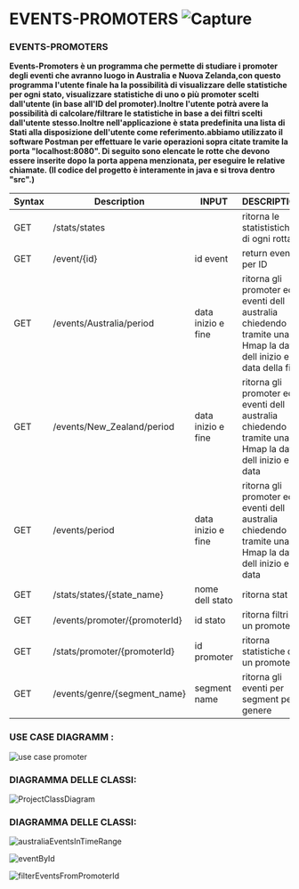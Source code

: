 # EVENTS-PROMOTERS          ![Capture](https://user-images.githubusercontent.com/74736550/107882529-265d8d80-6eea-11eb-8ce2-3a3a07161875.PNG)
### EVENTS-PROMOTERS

**Events-Promoters è un programma che permette di studiare i promoter degli eventi che avranno luogo in Australia e Nuova Zelanda,con questo programma l'utente finale ha la possibilità di visualizzare delle statistiche per ogni stato, visualizzare statistiche di uno o più promoter scelti dall'utente (in base all'ID del promoter).Inoltre l'utente potrà avere la possibilità di calcolare/filtrare le statistiche in base a dei filtri scelti dall'utente stesso.Inoltre nell'applicazione è stata predefinita una lista di Stati alla disposizione dell'utente come referimento.abbiamo utilizzato il software Postman per effettuare le varie operazioni sopra citate tramite la porta "localhost:8080". Di seguito sono elencate le rotte che devono essere inserite dopo la porta appena menzionata, per eseguire le relative chiamate. (Il codice del progetto è interamente in java e si trova dentro "src".)**

| Syntax      | Description | INPUT                      |   DESCRIPTION           |    
| ----------- | ----------- |  --------------------------| ------------------------|                        
| GET         |  /stats/states           |                            | ritorna le statististiche di ogni rotta                        |
| GET         | /event/{id}       |     id event                       | return event per ID                        |
| GET        |/events/Australia/period     |      data inizio e fine                       | ritorna gli promoter ed eventi dell  australia chiedendo tramite una Hmap la data dell inizio e la data della fine                         |
| GET       |   /events/New_Zealand/period          |   data inizio e fine                         |      ritorna gli promoter ed eventi dell  australia chiedendo tramite una Hmap la data dell inizio e la data                   |
|GET          | /events/period        |      data inizio e fine                       |   ritorna gli promoter ed eventi dell  australia chiedendo tramite una Hmap la data dell inizio e la data|  
| GET            |          /stats/states/{state_name}             |    nome dell stato                          |      ritorna stat                      |                        
|  GET           |    /events/promoter/{promoterId}                   |     id stato                         |            ritorna filtri di un promoter                   |
|  GET           |        /stats/promoter/{promoterId}               |       id promoter                       |                 ritorna statistiche di un promoter                |
|  GET           |      /events/genre/{segment_name}                 |       segment name                       |                     ritorna gli eventi per segment per genere           |
 ### USE CASE DIAGRAMM :
![use case promoter](https://user-images.githubusercontent.com/74736550/107983935-1cf62300-6fc7-11eb-9bb2-597e6071217d.PNG)


 ### DIAGRAMMA DELLE CLASSI:
![ProjectClassDiagram](https://user-images.githubusercontent.com/74736395/107986104-a90a4980-6fcb-11eb-81ba-28850704aa61.png)


### DIAGRAMMA DELLE CLASSI:
![australiaEventsInTimeRange](https://user-images.githubusercontent.com/74736395/107986412-4bc2c800-6fcc-11eb-9cb2-ccba72c7031d.png)


![eventById](https://user-images.githubusercontent.com/74736395/107986492-73b22b80-6fcc-11eb-9cda-9a5e9068e913.png)


![filterEventsFromPromoterId](https://user-images.githubusercontent.com/74736395/107986612-b83dc700-6fcc-11eb-8fb3-d1da7b6d20a9.png)
